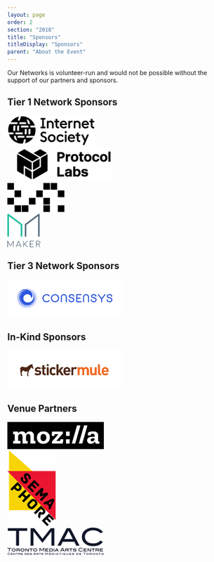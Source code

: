 ```yaml
---
layout: page
order: 2
section: "2018"
title: "Sponsors"
titleDisplay: "Sponsors"
parent: "About the Event"
---
```


Our Networks is volunteer-run and would not be possible without the support of our partners and sponsors.

## Tier 1 Network Sponsors

<div class="row sponsor-band">
  <div class="three columns">
    <a href="https://www.internetsociety.org/" rel="noopener"><img src="/images/sponsors/internet-society-logo.svg" width="200" alt="Internet Society logo" /></a>
  </div>
  <div class="three columns">
    <a href="https://protocol.ai/" rel="noopener"><img style="margin-left: 20px" src="/images/sponsors/protocol-labs-logo.svg" width="220" alt="Protocol Labs logo" /></a>
  </div>
  <div class="three columns">
    <a href="https://dapphub.com/" rel="noopener"><img  src="/images/sponsors/dapp-logo.svg" width="130" alt="Dapp.Org logo" /></a>
  </div>
  <div class="three columns">
    <a href="https://makerdao.com/" rel="noopener"><img style="display:flex; align-self: flex-end;" src="/images/sponsors/makerdao-logo.svg" width="75" alt="MakerDAO logo" /></a>
  </div>
</div>

## Tier 3 Network Sponsors

<div class="row sponsor-band">
  <div class="four columns">
    <a href="https://new.consensys.net/" rel="noopener"><img src="/images/sponsors/consensys-logo.svg" width="260" alt="Consensys logo" /></a>
  </div>
</div>

## In-Kind Sponsors

<div class="row sponsor-band">
  <div class="four columns">
    <a href="https://www.stickermule.com/supports/opensource" rel="noopener"><img src="/images/sponsors/sticker-mule-logo.svg" width="260" alt="Sticker Mule logo" /></a>
  </div>
</div>

## Venue Partners

<div class="row sponsor-band">
  <div class="four columns">
    <a href="https://www.mozilla.org/" rel="noopener"><img src="/images/sponsors/mozilla-logo.svg" width="220" alt="Mozilla logo" /></a>
  </div>
  <div class="four columns">
    <a href="http://semaphore.utoronto.ca/" rel="noopener"><img src="/images/sponsors/semaphore-logo.png" width="110" alt="Semaphore Research Cluster logo" /></a>
  </div>
  <div class="four columns">
    <a href="https://www.tomediaarts.org/" rel="noopener"><img src="/images/sponsors/tmac-logo.png" width="220" alt="Toronto Media Arts Centre logo" /></a>
  </div>
</div>
